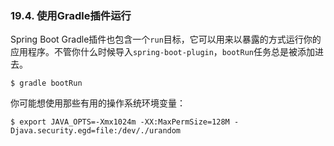 ### 19.4. 使用Gradle插件运行

Spring Boot Gradle插件也包含一个`run`目标，它可以用来以暴露的方式运行你的应用程序。不管你什么时候导入`spring-boot-plugin`，`bootRun`任务总是被添加进去。
```shell
$ gradle bootRun
```
你可能想使用那些有用的操作系统环境变量：
```shell
$ export JAVA_OPTS=-Xmx1024m -XX:MaxPermSize=128M -Djava.security.egd=file:/dev/./urandom
```
